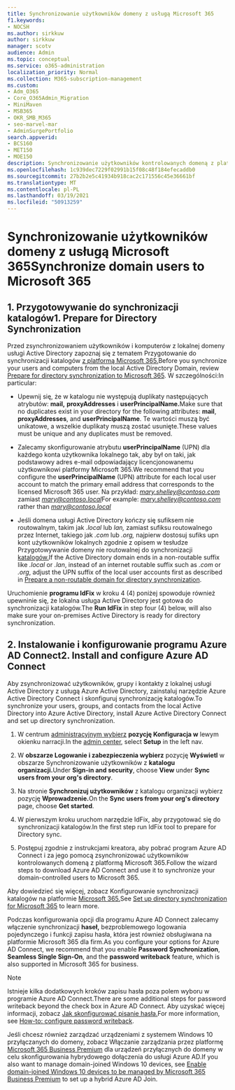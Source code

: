 ```yaml
---
title: Synchronizowanie użytkowników domeny z usługą Microsoft 365
f1.keywords:
- NOCSH
ms.author: sirkkuw
author: sirkkuw
manager: scotv
audience: Admin
ms.topic: conceptual
ms.service: o365-administration
localization_priority: Normal
ms.collection: M365-subscription-management
ms.custom:
- Adm_O365
- Core_O365Admin_Migration
- MiniMaven
- MSB365
- OKR_SMB_M365
- seo-marvel-mar
- AdminSurgePortfolio
search.appverid:
- BCS160
- MET150
- MOE150
description: Synchronizowanie użytkowników kontrolowanych domeną z platformą Microsoft 365 dla firm.
ms.openlocfilehash: 1c939dec7229f02991b15f08c48f184efecaddb0
ms.sourcegitcommit: 27b2b2e5c41934b918cac2c171556c45e36661bf
ms.translationtype: MT
ms.contentlocale: pl-PL
ms.lasthandoff: 03/19/2021
ms.locfileid: "50913259"
---
```

# <a name="synchronize-domain-users-to-microsoft-365"></a><span data-ttu-id="38449-103">Synchronizowanie użytkowników domeny z usługą Microsoft 365</span><span class="sxs-lookup"><span data-stu-id="38449-103">Synchronize domain users to Microsoft 365</span></span>

## <a name="1-prepare-for-directory-synchronization"></a><span data-ttu-id="38449-104">1. Przygotowywanie do synchronizacji katalogów</span><span class="sxs-lookup"><span data-stu-id="38449-104">1. Prepare for Directory Synchronization</span></span> 

<span data-ttu-id="38449-105">Przed zsynchronizowaniem użytkowników i komputerów z lokalnej domeny usługi Active Directory zapoznaj się z tematem Przygotowanie do synchronizacji katalogów [z platformą Microsoft 365.](../enterprise/prepare-for-directory-synchronization.md)</span><span class="sxs-lookup"><span data-stu-id="38449-105">Before you synchronize your users and computers from the local Active Directory Domain, review [Prepare for directory synchronization to Microsoft 365](../enterprise/prepare-for-directory-synchronization.md).</span></span> <span data-ttu-id="38449-106">W szczególności:</span><span class="sxs-lookup"><span data-stu-id="38449-106">In particular:</span></span>

   - <span data-ttu-id="38449-107">Upewnij się, że w katalogu nie występują duplikaty następujących atrybutów: **mail,** **proxyAddresses** i **userPrincipalName.**</span><span class="sxs-lookup"><span data-stu-id="38449-107">Make sure that no duplicates exist in your directory for the following attributes: **mail**, **proxyAddresses**, and **userPrincipalName**.</span></span> <span data-ttu-id="38449-108">Te wartości muszą być unikatowe, a wszelkie duplikaty muszą zostać usunięte.</span><span class="sxs-lookup"><span data-stu-id="38449-108">These values must be unique and any duplicates must be removed.</span></span>
   
   - <span data-ttu-id="38449-109">Zalecamy skonfigurowanie atrybutu **userPrincipalName** (UPN) dla każdego konta użytkownika lokalnego tak, aby był on taki, jak podstawowy adres e-mail odpowiadający licencjonowanemu użytkownikowi platformy Microsoft 365.</span><span class="sxs-lookup"><span data-stu-id="38449-109">We recommend that you configure the **userPrincipalName** (UPN) attribute for each local user account to match the primary email address that corresponds to the licensed Microsoft 365 user.</span></span> <span data-ttu-id="38449-110">Na przykład: *mary.shelley@contoso.com* zamiast *mary@contoso.local*</span><span class="sxs-lookup"><span data-stu-id="38449-110">For example: *mary.shelley@contoso.com* rather than *mary@contoso.local*</span></span>
   
   - <span data-ttu-id="38449-111">Jeśli domena usługi Active Directory kończy się sufiksem nie routowalnym, takim jak *.local* lub *lan,* zamiast sufiksu routowalnego przez Internet, takiego jak *.com* lub *.org,* najpierw dostosuj sufiks upn kont użytkowników lokalnych zgodnie z opisem w tesłudze Przygotowywanie domeny nie routowalnej do synchronizacji [katalogów.](../enterprise/prepare-a-non-routable-domain-for-directory-synchronization.md)</span><span class="sxs-lookup"><span data-stu-id="38449-111">If the Active Directory domain ends in a non-routable suffix like *.local* or *.lan*, instead of an internet routable suffix such as *.com* or *.org*, adjust the UPN suffix of the local user accounts first as described in [Prepare a non-routable domain for directory synchronization](../enterprise/prepare-a-non-routable-domain-for-directory-synchronization.md).</span></span> 

<span data-ttu-id="38449-112">Uruchomienie **programu IdFix** w kroku 4 (4) poniżej spowoduje również upewninie się, że lokalna usługa Active Directory jest gotowa do synchronizacji katalogów.</span><span class="sxs-lookup"><span data-stu-id="38449-112">The **Run IdFix** in step four (4) below, will also make sure your on-premises Active Directory is ready for directory synchronization.</span></span>

## <a name="2-install-and-configure-azure-ad-connect"></a><span data-ttu-id="38449-113">2. Instalowanie i konfigurowanie programu Azure AD Connect</span><span class="sxs-lookup"><span data-stu-id="38449-113">2. Install and configure Azure AD Connect</span></span>

<span data-ttu-id="38449-114">Aby zsynchronizować użytkowników, grupy i kontakty z lokalnej usługi Active Directory z usługą Azure Active Directory, zainstaluj narzędzie Azure Active Directory Connect i skonfiguruj synchronizację katalogów.</span><span class="sxs-lookup"><span data-stu-id="38449-114">To synchronize your users, groups, and contacts from the local Active Directory into Azure Active Directory, install Azure Active Directory Connect and set up directory synchronization.</span></span> 

 1. <span data-ttu-id="38449-115">W centrum [administracyjnym wybierz](https://go.microsoft.com/fwlink/p/?linkid=2024339) **pozycję Konfiguracja w** lewym okienku narracji.</span><span class="sxs-lookup"><span data-stu-id="38449-115">In the [admin center](https://go.microsoft.com/fwlink/p/?linkid=2024339), select **Setup** in the left nav.</span></span>

 2. <span data-ttu-id="38449-116">W **obszarze Logowanie i zabezpieczenia wybierz** pozycję **Wyświetl** w obszarze Synchronizowanie użytkowników z **katalogu organizacji.**</span><span class="sxs-lookup"><span data-stu-id="38449-116">Under **Sign-in and security**, choose **View**  under **Sync users from your org's directory**.</span></span>

 3. <span data-ttu-id="38449-117">Na stronie **Synchronizuj użytkowników** z katalogu organizacji wybierz pozycję **Wprowadzenie.**</span><span class="sxs-lookup"><span data-stu-id="38449-117">On the **Sync users from your org's directory** page, choose **Get started**.</span></span>

 4. <span data-ttu-id="38449-118">W pierwszym kroku uruchom narzędzie IdFix, aby przygotować się do synchronizacji katalogów.</span><span class="sxs-lookup"><span data-stu-id="38449-118">In the first step  run IdFix tool to prepare for Directory sync.</span></span>

 5. <span data-ttu-id="38449-119">Postępuj zgodnie z instrukcjami kreatora, aby pobrać program Azure AD Connect i za jego pomocą zsynchronizować użytkowników kontrolowanych domeną z platformą Microsoft 365.</span><span class="sxs-lookup"><span data-stu-id="38449-119">Follow the wizard steps to download Azure AD Connect and use it to synchronize your domain-controlled users to Microsoft 365.</span></span>


<span data-ttu-id="38449-120">Aby dowiedzieć się więcej, zobacz Konfigurowanie synchronizacji katalogów na platformie [Microsoft 365.](../enterprise/set-up-directory-synchronization.md)</span><span class="sxs-lookup"><span data-stu-id="38449-120">See [Set up directory synchronization for Microsoft 365](../enterprise/set-up-directory-synchronization.md) to learn more.</span></span>

<span data-ttu-id="38449-121">Podczas konfigurowania opcji dla programu Azure AD Connect zalecamy włączenie synchronizacji **haseł,**  bezproblemowego logowania pojedynczego i funkcji zapisu hasła, która jest również obsługiwana na platformie Microsoft 365 dla firm.</span><span class="sxs-lookup"><span data-stu-id="38449-121">As you configure your options for Azure AD Connect, we recommend that you enable **Password Synchronization**, **Seamless Single Sign-On**, and the **password writeback** feature, which is also supported in Microsoft 365 for business.</span></span>

> [!NOTE]
> <span data-ttu-id="38449-122">Istnieje kilka dodatkowych kroków zapisu hasła poza polem wyboru w programie Azure AD Connect.</span><span class="sxs-lookup"><span data-stu-id="38449-122">There are some additional steps for password writeback beyond the check box in Azure AD Connect.</span></span> <span data-ttu-id="38449-123">Aby uzyskać więcej informacji, zobacz [Jak skonfigurować pisanie hasła.](/azure/active-directory/authentication/howto-sspr-writeback)</span><span class="sxs-lookup"><span data-stu-id="38449-123">For more information, see [How-to: configure password writeback](/azure/active-directory/authentication/howto-sspr-writeback).</span></span> 

<span data-ttu-id="38449-124">Jeśli chcesz również zarządzać urządzeniami z systemem Windows 10 przyłączanych do domeny, zobacz Włączanie zarządzania przez platformę [Microsoft 365 Business Premium](manage-windows-devices.md) dla urządzeń przyłącznych do domeny w celu skonfigurowania hybrydowego dołączenia do usługi Azure AD.</span><span class="sxs-lookup"><span data-stu-id="38449-124">If you also want to manage domain-joined Windows 10 devices, see [Enable domain-joined Windows 10 devices to be managed by Microsoft 365 Business Premium](manage-windows-devices.md) to set up a hybrid Azure AD Join.</span></span>